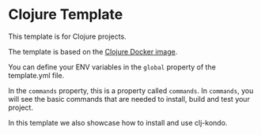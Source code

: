 # Clojure Template

This template is for Clojure projects.

The template is based on the [Clojure Docker image](https://hub.docker.com/_/clojure/).

You can define your ENV variables in the `global` property of the template.yml file.

In the `commands` property, this is a property called `commands`. In `commands`, you will see the basic commands that are needed to install, build and test your project.

In this template we also showcase how to install and use clj-kondo.
